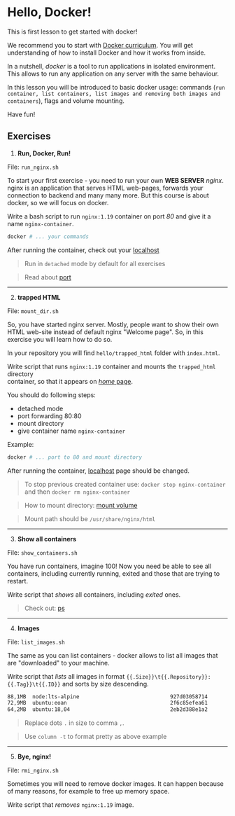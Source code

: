# Hello, Docker!

This is first lesson to get started with docker!

We recommend you to start with [Docker curriculum](https://docker-curriculum.com/).
You will get understanding of how to install Docker and how it works from inside.

In a nutshell, _docker_ is a tool to run applications in isolated environment. This allows to run any application on any server with the same behaviour.

In this lesson you will be introduced to basic docker usage: commands (`run container, list containers, list images and removing both images and containers`), flags and volume mounting.

Have fun!

## Exercises

1. **Run, Docker, Run!**

File: `run_nginx.sh`

To start your first exercise - you need to run your own **WEB SERVER** _nginx_. nginx is an application that serves HTML web-pages, forwards your connection to backend and many many more. But this course is about docker, so we will focus on docker.

Write a bash script to run `nginx:1.19` container on port _80_ and give it a name `nginx-container`.

```bash
docker # ... your commands
```

After running the container, check out your [localhost](http://localhost)

> Run in `detached` mode by default for all exercises

> Read about [port](https://docs.docker.com/config/containers/container-networking/#published-ports)
___

2. **trapped HTML**

File: `mount_dir.sh`

So, you have started nginx server. Mostly, people want to show their own HTML web-site instead of default nginx "Welcome page". So, in this exercise you will learn how to do so.

In your repository you will find `hello/trapped_html` folder with `index.html`. 

Write script that runs `nginx:1.19` container and mounts the `trapped_html` directory  
container, so that it appears on [_home_ page](http://localhost).

You should do following steps:
- detached mode
- port forwarding 80:80
- mount directory
- give container name `nginx-container`

Example:
```bash
docker # ... port to 80 and mount directory
```

After running the container, [localhost](http://localhost) page should be changed.

> To stop previous created container use: `docker stop nginx-container` and then `docker rm nginx-container`

> How to mount directory: [mount volume](https://www.digitalocean.com/community/tutorials/how-to-share-data-between-the-docker-container-and-the-host)

> Mount path should be `/usr/share/nginx/html`
___

3. **Show all containers**

File: `show_containers.sh`

You have run containers, imagine 100! Now you need be able to see all containers, including currently running, exited and those that are trying to restart.

Write script that _shows_ all containers, including _exited_ ones.

> Check out: [ps](https://docs.docker.com/engine/reference/commandline/ps/)
___

4. **Images**

File: `list_images.sh`

The same as you can list containers - docker allows to list all images that are "downloaded" to your machine.

Write script that _lists_ all images in format `{{.Size}}\t{{.Repository}}:{{.Tag}}\t{{.ID}}` and sorts by size descending.

```bash
88,1MB  node:lts-alpine                             927d03058714
72,9MB  ubuntu:eoan                                 2f6c85efea61
64,2MB  ubuntu:18,04                                2eb2d388e1a2
```

> Replace dots `.` in size to comma `,`.

> Use `column -t` to format pretty as above example
___

5. **Bye, nginx!**

File: `rmi_nginx.sh`

Sometimes you will need to remove docker images. It can happen because of many reasons, for example to free up memory space.

Write script that _removes_ `nginx:1.19` image.
